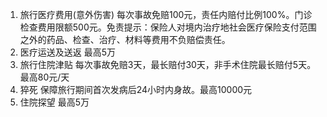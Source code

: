 1. 旅行医疗费用(意外伤害) 每次事故免赔100元，责任内赔付比例100%。门诊检查费用限额500元。免责提示：保险人对境内治疗地社会医疗保险支付范围之外的药品、检查、治疗、材料等费用不负赔偿责任。
2. 医疗运送及送返 最高5万
3. 旅行住院津贴 每次事故免赔3天，最长赔付30天，非手术住院最长赔付5天。最高80元/天
4. 猝死 保障旅行期间首次发病后24小时内身故。最高10000元
5. 住院探望 最高5万